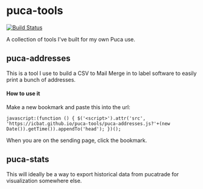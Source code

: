 # puca-tools
[![Build Status](https://travis-ci.org/icbat/puca-tools.svg?branch=master)](https://travis-ci.org/icbat/puca-tools)

A collection of tools I've built for my own Puca use.

## puca-addresses

This is a tool I use to build a CSV to Mail Merge in to label software to easily print a bunch of addresses.

#### How to use it

Make a new bookmark and paste this into the url:

```javascript:(function () { $('<script>').attr('src', 'https://icbat.github.io/puca-tools/puca-addresses.js?'+(new Date()).getTime()).appendTo('head'); })();```

When you are on the sending page, click the bookmark.

## puca-stats

This will ideally be a way to export historical data from pucatrade for visualization somewhere else.
